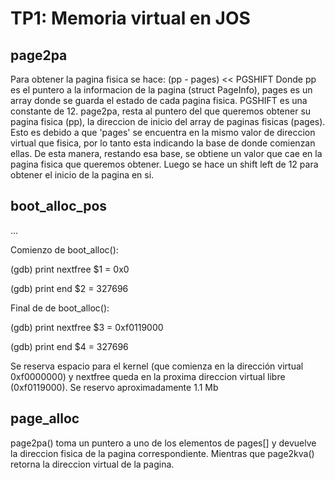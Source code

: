 TP1: Memoria virtual en JOS
===========================

page2pa
-------
Para obtener la pagina fisica se hace: (pp - pages) << PGSHIFT
Donde pp es el puntero a la informacion de la pagina (struct PageInfo), pages es un array
donde se guarda el estado de cada pagina fisica.
PGSHIFT es una constante de 12.
page2pa, resta al puntero del que queremos obtener su pagina fisica (pp), la direccion de inicio del array
de paginas fisicas (pages). Esto es debido a que 'pages' se encuentra en la mismo valor de direccion virtual
que fisica, por lo tanto esta indicando la base de donde comienzan ellas. De esta manera, restando esa base,
se obtiene un valor que cae en la pagina fisica que queremos obtener. Luego se hace un shift left de 12 para obtener el inicio de la pagina en si.

boot_alloc_pos
--------------

...

Comienzo de boot_alloc():

(gdb) print nextfree 
$1 = 0x0  

(gdb) print end 
$2 = 327696 

Final de de boot_alloc():

(gdb) print nextfree 
$3 = 0xf0119000 

(gdb) print end 
$4 = 327696 

Se reserva espacio para el kernel (que comienza en la dirección virtual 0xf0000000) y nextfree queda en la proxima direccion virtual libre (0xf0119000). Se reservo aproximadamente 1.1 Mb

page_alloc
----------

page2pa() toma un puntero a uno de los elementos de pages[] y devuelve la direccion fisica de la pagina correspondiente. Mientras que page2kva() retorna la direccion virtual de la pagina.


